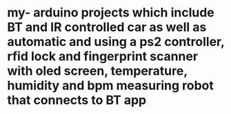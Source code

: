 # my- arduino projects which include BT and IR controlled car as well as automatic and using a ps2 controller, rfid lock and fingerprint scanner with oled screen, temperature, humidity and bpm measuring robot that connects to BT app
